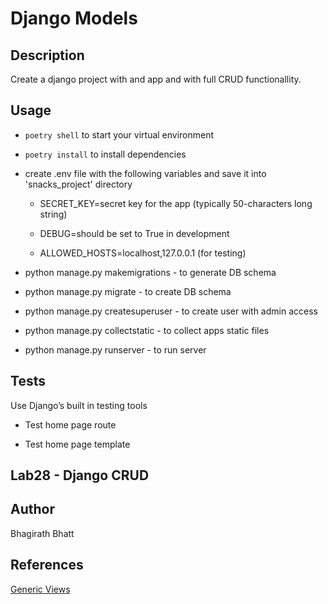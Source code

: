 # Django Models

## Description

Create a django project with and app and with full CRUD functionallity.

## Usage

- `poetry shell` to start your virtual environment

- `poetry install` to install dependencies

- create .env file with the following variables and save it into 'snacks_project' directory

    - SECRET_KEY=secret key for the app (typically 50-characters long string)

    - DEBUG=should be set to True in development

    - ALLOWED_HOSTS=localhost,127.0.0.1 (for testing)

- python manage.py makemigrations - to generate DB schema
- python manage.py migrate - to create DB schema
- python manage.py createsuperuser - to create user with admin access
- python manage.py collectstatic - to collect apps static files
- python manage.py runserver - to run server

## Tests

Use Django’s built in testing tools

- Test home page route

- Test home page template

## Lab28 - Django CRUD

## Author

Bhagirath Bhatt

## References

[Generic Views](https://docs.djangoproject.com/en/3.1/ref/class-based-views/generic-editing/#django.views.generic.edit.UpdateView)